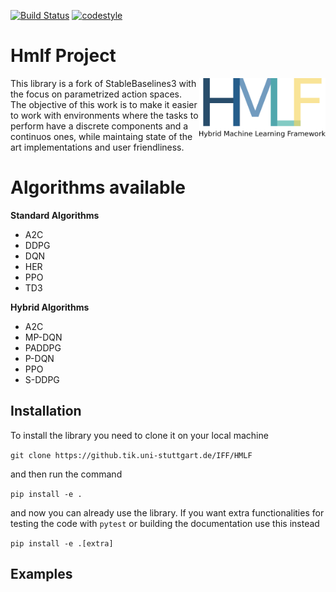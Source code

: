 [![Build Status](https://www.travis-ci.com/lorenzob123/HMLF.svg?branch=master)](https://www.travis-ci.com/lorenzob123/HMLF)
[![codestyle](https://img.shields.io/badge/code%20style-black-000000.svg)](https://github.com/psf/black)
# Hmlf Project
<img src="docs/\_static/img/hmlf.png" align="right" width="40%"/>
This library is a fork of StableBaselines3 with the focus on parametrized action spaces.
The objective of this work is to make it easier to work with environments where the tasks to perform have a discrete components and a continuos ones, while maintaing state of the art implementations and user friendliness. 

# Algorithms available


**Standard Algorithms**
- A2C
- DDPG
- DQN
- HER
- PPO
- TD3

**Hybrid Algorithms**
- A2C
- MP-DQN
- PADDPG
- P-DQN
- PPO
- S-DDPG


## Installation
To install the library you need to clone it on your local machine

```git clone https://github.tik.uni-stuttgart.de/IFF/HMLF```

and then run the command

```pip install -e .```

and now you can already use the library. If you want extra functionalities for testing the code with `pytest` or building the documentation use this instead

```pip install -e .[extra]```


## Examples
